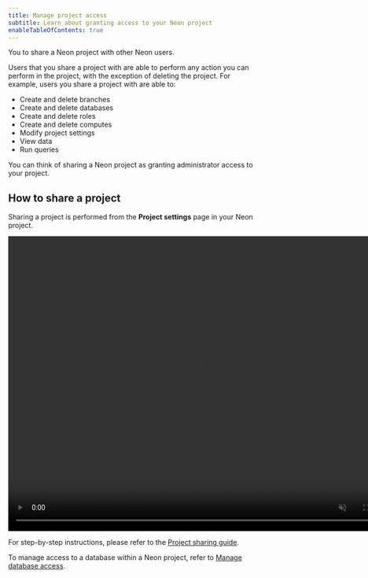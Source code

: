 ```yaml
---
title: Manage project access
subtitle: Learn about granting access to your Neon project
enableTableOfContents: true
---
```


You to share a Neon project with other Neon users.

Users that you share a project with are able to perform any action you can perform in the project, with the exception of deleting the project. For example, users you share a project with are able to:

- Create and delete branches
- Create and delete databases
- Create and delete roles
- Create and delete computes
- Modify project settings
- View data
- Run queries

You can think of sharing a Neon project as granting administrator access to your project.

## How to share a project

Sharing a project is performed from the **Project settings** page in your Neon project.

<video autoPlay playsInline muted loop width="800" height="600">
  <source type="video/mp4" src="/docs/manage/project_sharing.mp4"/>
</video>

For step-by-step instructions, please refer to the [Project sharing guide](/docs/guides/project-sharing-guide).

To manage access to a database within a Neon project, refer to [Manage database access](/docs/manage/database-access).
